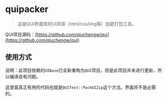 # quipacker

> 这是QUI界面库的UI资源（html/css/img等）加密打包工具。

QUI项目源码：[https://github.com/qiuchengw/qui](https://github.com/qiuchengw/qui)

## 使用方式

说明：此项目依赖的`UIBase`已全新重构为`QUI`项目，但是此项目并未进行更新，所以编译会有问题。

这里面真正有用的代码也就是`QUITest::PackUIZip`这个方法。界面并不是必需的。



